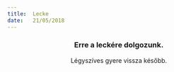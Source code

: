 ```yaml
---
title:  Lecke
date:   21/05/2018
---
```


### <center>Erre a leckére dolgozunk.</center>
<center>Légyszíves gyere vissza később.</center>
